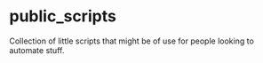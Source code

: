 # public_scripts

Collection of little scripts that might be of use for people looking to automate stuff.

